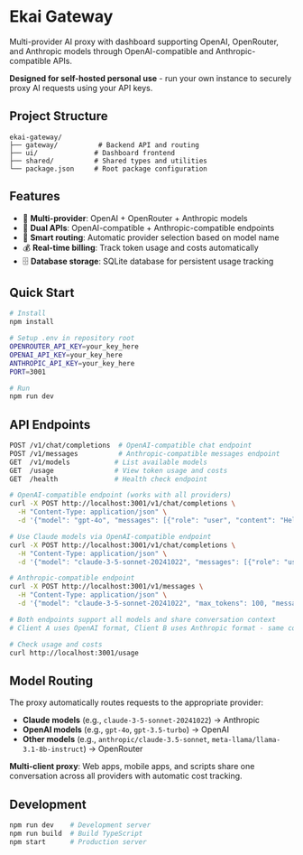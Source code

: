 # Ekai Gateway

Multi-provider AI proxy with dashboard supporting OpenAI, OpenRouter, and Anthropic models through OpenAI-compatible and Anthropic-compatible APIs.

**Designed for self-hosted personal use** - run your own instance to securely proxy AI requests using your API keys.

## Project Structure

```
ekai-gateway/
├── gateway/          # Backend API and routing
├── ui/              # Dashboard frontend
├── shared/          # Shared types and utilities
└── package.json     # Root package configuration
```

## Features

- 🤖 **Multi-provider**: OpenAI + OpenRouter + Anthropic models
- 🔄 **Dual APIs**: OpenAI-compatible + Anthropic-compatible endpoints
- 🔀 **Smart routing**: Automatic provider selection based on model name
- 💰 **Real-time billing**: Track token usage and costs automatically
- 🗄️ **Database storage**: SQLite database for persistent usage tracking

## Quick Start

```bash
# Install
npm install

# Setup .env in repository root
OPENROUTER_API_KEY=your_key_here
OPENAI_API_KEY=your_key_here
ANTHROPIC_API_KEY=your_key_here
PORT=3001

# Run
npm run dev
```

## API Endpoints

```bash
POST /v1/chat/completions  # OpenAI-compatible chat endpoint
POST /v1/messages          # Anthropic-compatible messages endpoint
GET  /v1/models           # List available models
GET  /usage               # View token usage and costs
GET  /health              # Health check endpoint
```

```bash
# OpenAI-compatible endpoint (works with all providers)
curl -X POST http://localhost:3001/v1/chat/completions \
  -H "Content-Type: application/json" \
  -d '{"model": "gpt-4o", "messages": [{"role": "user", "content": "Hello"}]}'

# Use Claude models via OpenAI-compatible endpoint
curl -X POST http://localhost:3001/v1/chat/completions \
  -H "Content-Type: application/json" \
  -d '{"model": "claude-3-5-sonnet-20241022", "messages": [{"role": "user", "content": "Hello"}]}'

# Anthropic-compatible endpoint
curl -X POST http://localhost:3001/v1/messages \
  -H "Content-Type: application/json" \
  -d '{"model": "claude-3-5-sonnet-20241022", "max_tokens": 100, "messages": [{"role": "user", "content": "Hello"}]}'

# Both endpoints support all models and share conversation context
# Client A uses OpenAI format, Client B uses Anthropic format - same conversation!

# Check usage and costs
curl http://localhost:3001/usage
```

## Model Routing

The proxy automatically routes requests to the appropriate provider:

- **Claude models** (e.g., `claude-3-5-sonnet-20241022`) → Anthropic
- **OpenAI models** (e.g., `gpt-4o`, `gpt-3.5-turbo`) → OpenAI  
- **Other models** (e.g., `anthropic/claude-3.5-sonnet`, `meta-llama/llama-3.1-8b-instruct`) → OpenRouter

**Multi-client proxy**: Web apps, mobile apps, and scripts share one conversation across all providers with automatic cost tracking.

## Development

```bash
npm run dev    # Development server
npm run build  # Build TypeScript
npm start      # Production server
```